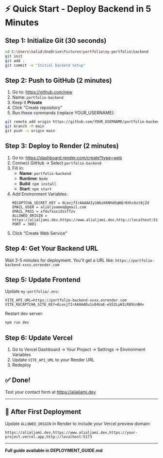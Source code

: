 # ⚡ Quick Start - Deploy Backend in 5 Minutes

## Step 1: Initialize Git (30 seconds)
```bash
cd C:\Users\kalid\OneDrive\Pictures\portfolio\my-portfolio\backend
git init
git add .
git commit -m "Initial backend setup"
```

## Step 2: Push to GitHub (2 minutes)
1. Go to: https://github.com/new
2. Name: `portfolio-backend`
3. Keep it **Private**
4. Click "Create repository"
5. Run these commands (replace YOUR_USERNAME):
```bash
git remote add origin https://github.com/YOUR_USERNAME/portfolio-backend.git
git branch -M main
git push -u origin main
```

## Step 3: Deploy to Render (2 minutes)
1. Go to: https://dashboard.render.com/create?type=web
2. Connect GitHub → Select `portfolio-backend`
3. Fill in:
   - **Name**: `portfolio-backend`
   - **Runtime**: `Node`
   - **Build**: `npm install`
   - **Start**: `npm start`
4. Add Environment Variables:
   ```
   RECAPTCHA_SECRET_KEY = 6LexjfIrAAAAAIy1WbiK8NHdOqWQr0Xhc6zt8jZd
   EMAIL_USER = alialjoamee@gmail.com
   EMAIL_PASS = xfdufxusidssffzv
   ALLOWED_ORIGIN = https://alialjami.dev,https://www.alialjami.dev,http://localhost:5173
   PORT = 3001
   ```
5. Click "Create Web Service"

## Step 4: Get Your Backend URL
Wait 3-5 minutes for deployment. You'll get a URL like:
`https://portfolio-backend-xxxx.onrender.com`

## Step 5: Update Frontend
Update `my-portfolio/.env`:
```env
VITE_API_URL=https://portfolio-backend-xxxx.onrender.com
VITE_RECAPTCHA_SITE_KEY=6LexjfIrAAAAADu1v84UaE-eS52LyW1LR89znBHv
```

Restart dev server:
```bash
npm run dev
```

## Step 6: Update Vercel
1. Go to Vercel Dashboard → Your Project → Settings → Environment Variables
2. Update `VITE_API_URL` to your Render URL
3. Redeploy

## ✅ Done!
Test your contact form at https://alialjami.dev

---

## 📝 After First Deployment
Update `ALLOWED_ORIGIN` in Render to include your Vercel preview domain:
```
https://alialjami.dev,https://www.alialjami.dev,https://your-project.vercel.app,http://localhost:5173
```

---

**Full guide available in DEPLOYMENT_GUIDE.md**

